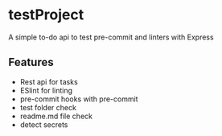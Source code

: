 # testProject
A simple to-do api to test pre-commit and linters with Express

## Features
- Rest api for tasks
- ESlint for linting
- pre-commit hooks with pre-commit
- test folder check
- readme.md file check 
- detect secrets  



